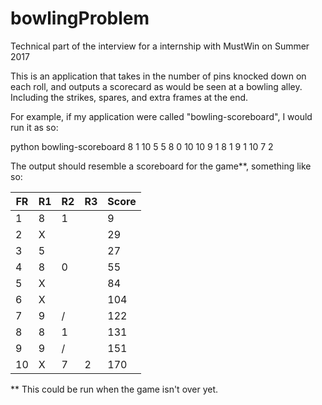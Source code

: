 # bowlingProblem
Technical part of the interview for a internship with MustWin on Summer 2017

This is an application that takes in the number of pins knocked down on each roll, and outputs a scorecard as would be seen at a bowling alley. Including the strikes, spares, and extra frames at the end.

For example, if my application were called "bowling-scoreboard", I would run it as so:

python bowling-scoreboard 8 1 10 5 5 8 0 10 10 9 1 8 1 9 1 10 7 2

The output should resemble a scoreboard for the game**, something like so:

| FR | R1 | R2 | R3 | Score |
|----|----|----|----|-------|
| 1  | 8  | 1  |    | 9     |
| 2  | X  |    |    | 29    |
| 3  | 5  |    |    | 27    |
| 4  | 8  | 0  |    | 55    |
| 5  | X  |    |    | 84    |
| 6  | X  |    |    | 104   | 
| 7  | 9  | /  |    | 122   |
| 8  | 8  | 1  |    | 131   |
| 9  | 9  | /  |    | 151   |
| 10 | X  | 7  | 2  | 170   |

** This could be run when the game isn't over yet.